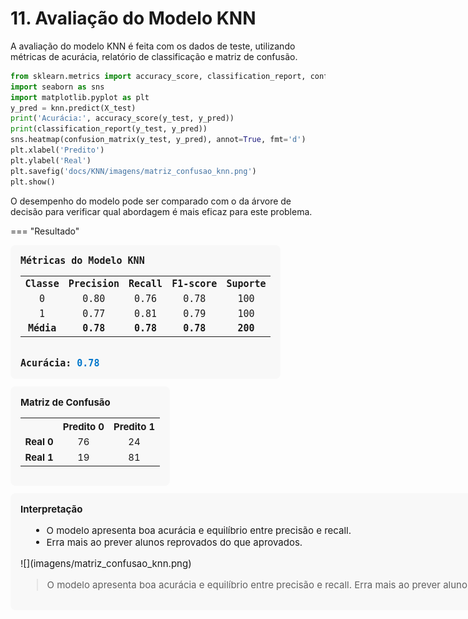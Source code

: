 # 11. Avaliação do Modelo KNN

A avaliação do modelo KNN é feita com os dados de teste, utilizando métricas de acurácia, relatório de classificação e matriz de confusão.

```python
from sklearn.metrics import accuracy_score, classification_report, confusion_matrix
import seaborn as sns
import matplotlib.pyplot as plt
y_pred = knn.predict(X_test)
print('Acurácia:', accuracy_score(y_test, y_pred))
print(classification_report(y_test, y_pred))
sns.heatmap(confusion_matrix(y_test, y_pred), annot=True, fmt='d')
plt.xlabel('Predito')
plt.ylabel('Real')
plt.savefig('docs/KNN/imagens/matriz_confusao_knn.png')
plt.show()
```

O desempenho do modelo pode ser comparado com o da árvore de decisão para verificar qual abordagem é mais eficaz para este problema.


=== "Resultado"

<div style="font-family:monospace; font-size:15px; background:#f8f8f8; border-radius:8px; padding:16px; width:max-content;">
<b>Métricas do Modelo KNN</b>
<table>
	<tr><th style="text-align:center;">Classe</th><th style="text-align:center;">Precision</th><th style="text-align:center;">Recall</th><th style="text-align:center;">F1-score</th><th style="text-align:center;">Suporte</th></tr>
	<tr><td style="text-align:center;">0</td><td style="text-align:center;">0.80</td><td style="text-align:center;">0.76</td><td style="text-align:center;">0.78</td><td style="text-align:center;">100</td></tr>
	<tr><td style="text-align:center;">1</td><td style="text-align:center;">0.77</td><td style="text-align:center;">0.81</td><td style="text-align:center;">0.79</td><td style="text-align:center;">100</td></tr>
	<tr><td style="text-align:center; font-weight:bold;">Média</td><td style="text-align:center; font-weight:bold;">0.78</td><td style="text-align:center; font-weight:bold;">0.78</td><td style="text-align:center; font-weight:bold;">0.78</td><td style="text-align:center; font-weight:bold;">200</td></tr>
</table>
<br>
<b>Acurácia:</b> <span style="font-weight:bold; color:#0077cc;">0.78</span>
</div>

<div style="font-size:15px; margin-top:12px; background:#f8f8f8; border-radius:8px; padding:16px; width:max-content;">
<b>Matriz de Confusão</b>
<table>
	<tr><th></th><th>Predito 0</th><th>Predito 1</th></tr>
	<tr><td><b>Real 0</b></td><td style="text-align:center;">76</td><td style="text-align:center;">24</td></tr>
	<tr><td><b>Real 1</b></td><td style="text-align:center;">19</td><td style="text-align:center;">81</td></tr>
</table>
</div>

<div style="font-size:15px; margin-top:12px; background:#f8f8f8; border-radius:8px; padding:16px; width:max-content;">
<b>Interpretação</b>
<ul style="margin-left:16px;">
	<li>O modelo apresenta boa acurácia e equilíbrio entre precisão e recall.</li>
	<li>Erra mais ao prever alunos reprovados do que aprovados.</li>
</ul>
![](imagens/matriz_confusao_knn.png)

> O modelo apresenta boa acurácia e equilíbrio entre precisão e recall. Erra mais ao prever alunos reprovados do que aprovados.
</div>
